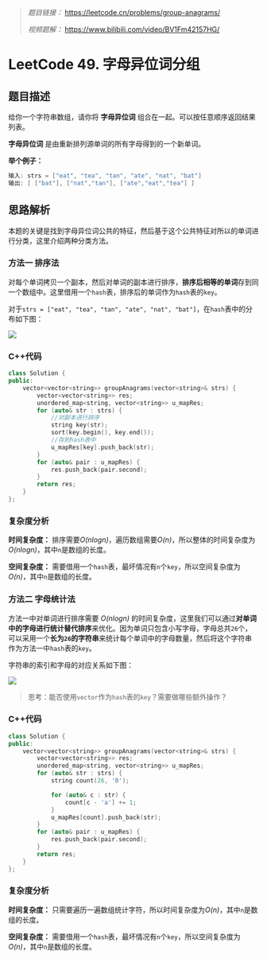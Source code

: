 > *题目链接：* https://leetcode.cn/problems/group-anagrams/
>
> *视频题解：* https://www.bilibili.com/video/BV1Fm42157HG/

# LeetCode 49. 字母异位词分组

## 题目描述

给你一个字符串数组，请你将 **字母异位词** 组合在一起。可以按任意顺序返回结果列表。

**字母异位词** 是由重新排列源单词的所有字母得到的一个新单词。

**举个例子：**

```cpp
输入: strs = ["eat", "tea", "tan", "ate", "nat", "bat"]
输出: [ ["bat"], ["nat","tan"], ["ate","eat","tea"] ]
```

## 思路解析

本题的关键是找到字母异位词公共的特征，然后基于这个公共特征对所以的单词进行分类，这里介绍两种分类方法。

### 方法一 排序法

对每个单词拷贝一个副本，然后对单词的副本进行排序，**排序后相等的单词**存到同一个数组中。这里借用一个`hash`表，排序后的单词作为`hash`表的`key`。

对于`strs = ["eat", "tea", "tan", "ate", "nat", "bat"]`，在`hash`表中的分布如下图：

![](https://gitee.com/ldtech007/picture/raw/master/pic/lc-0049-01.png)

### C++代码

```cpp
class Solution {
public:
    vector<vector<string>> groupAnagrams(vector<string>& strs) {
        vector<vector<string>> res;
        unordered_map<string, vector<string>> u_mapRes;
        for (auto& str : strs) {
            //对副本进行排序
            string key(str);
            sort(key.begin(), key.end());
            //存到hash表中
            u_mapRes[key].push_back(str);
        }
        for (auto& pair : u_mapRes) {
            res.push_back(pair.second);
        }
        return res;
    }
};
```

### 复杂度分析

**时间复杂度：** 排序需要*O(nlogn)*，遍历数组需要*O(n)*，所以整体的时间复杂度为*O(nlogn)*，其中`n`是数组的长度。

**空间复杂度：** 需要借用一个`hash`表，最坏情况有`n`个`key`，所以空间复杂度为*O(n)*，其中`n`是数组的长度。

### 方法二 字母统计法

方法一中对单词进行排序需要 *O(nlogn)* 的时间复杂度，这里我们可以通过**对单词中的字母进行统计替代排序**来优化。因为单词只包含小写字母，字母总共`26`个，可以采用一个**长为`26`的字符串**来统计每个单词中的字母数量，然后将这个字符串作为方法一中`hash`表的`key`。

字符串的索引和字母的对应关系如下图：

![](https://gitee.com/ldtech007/picture/raw/master/pic/lc-0049-02.png)

>思考：能否使用`vector`作为`hash`表的`key`？需要做哪些额外操作？

### C++代码

```cpp
class Solution {
public:
    vector<vector<string>> groupAnagrams(vector<string>& strs) {
        vector<vector<string>> res;
        unordered_map<string, vector<string>> u_mapRes;
        for (auto& str : strs) {
            string count(26, '0');

            for (auto& c : str) {
                count[c - 'a'] += 1;
            }
            u_mapRes[count].push_back(str);
        }
        for (auto& pair : u_mapRes) {
            res.push_back(pair.second);
        }
        return res;
    }
};
```
### 复杂度分析

**时间复杂度：** 只需要遍历一遍数组统计字符，所以时间复杂度为*O(n)*，其中`n`是数组的长度。

**空间复杂度：** 需要借用一个`hash`表，最坏情况有`n`个`key`，所以空间复杂度为*O(n)*，其中`n`是数组的长度。

